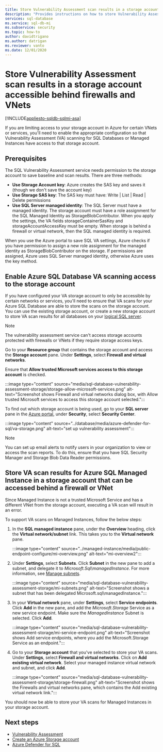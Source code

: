 ```yaml
---
title: Store Vulnerability Assessment scan results in a storage account accessible behind firewalls and VNets
description: "Provides instructions on how to store Vulnerability Assessment (VA) scans in a storage account that can be accessed through a firewall or a VNet"
services: sql-database
ms.service: sql-db-mi
ms.subservice: security
ms.topic: how-to
author: davidtrigano
ms.author: datrigan
ms.reviewer: vanto
ms.date: 12/01/2020
---
```


# Store Vulnerability Assessment scan results in a storage account accessible behind firewalls and VNets
[!INCLUDE[appliesto-sqldb-sqlmi-asa](../includes/appliesto-sqldb-sqlmi-asa.md)]

If you are limiting access to your storage account in Azure for certain VNets or services, you'll need to enable the appropriate configuration so that Vulnerability Assessment (VA) scanning for SQL Databases or Managed Instances have access to that storage account.

## Prerequisites

The SQL Vulnerability Assessment service needs permission to the storage account to save baseline and scan results.  There are three methods: 
- **Use Storage Account key**: Azure creates the SAS key and saves it (though we don't save the account key)
- **Use Storage SAS key**: The SAS key must have: Write | List | Read | Delete permissions
- **Use SQL Server managed identity**: The SQL Server must have a managed identity. The storage account must have a role assignment for the SQL Managed Identity as StorageBlobContributor. When you apply the settings, the VA fields storageContainerSasKey and storageAccountAccessKey must be empty. When storage is behind a firewall or  virtual network, then the SQL managed identity is required. 

When you use the Azure portal to save SQL VA settings, Azure checks if you have permission to assign a new role assignment for the managed identity as StorageBlobContributor on the storage. If permissions are assigned, Azure uses SQL Server managed identity, otherwise Azure uses the key method. 

## Enable Azure SQL Database VA scanning access to the storage account

If you have configured your VA storage account to only be accessible by certain networks or services, you'll need to ensure that VA scans for your Azure SQL Database are able to store the scans on the storage account. You can use the existing storage account, or create a new storage account to store VA scan results for all databases on your [logical SQL server](logical-servers.md).

> [!NOTE]
> The vulnerability assessment service can't access storage accounts protected with firewalls or VNets if they require storage access keys.

Go to your **Resource group** that contains the storage account and access the **Storage account** pane. Under **Settings**, select **Firewall and virtual networks**.

Ensure that **Allow trusted Microsoft services access to this storage account** is checked.

:::image type="content" source="media/sql-database-vulnerability-assessment-storage/storage-allow-microsoft-services.png" alt-text="Screenshot shows Firewall and virtual networks dialog box, with Allow trusted Microsoft services to access this storage account selected.":::

To find out which storage account is being used, go to your **SQL server** pane in the [Azure portal](https://portal.azure.com), under **Security**, select **Security Center**.

:::image type="content" source="../database/media/azure-defender-for-sql/va-storage.png" alt-text="set up vulnerability assessment":::

> [!NOTE]
> You can set up email alerts to notify users in your organization to view or access the scan reports. To do this, ensure that you have SQL Security Manager and Storage Blob Data Reader permissions.

## Store VA scan results for Azure SQL Managed Instance in a storage account that can be accessed behind a firewall or VNet

Since Managed Instance is not a trusted Microsoft Service and has a different VNet from the storage account, executing a VA scan will result in an error.

To support VA scans on Managed Instances, follow the below steps:

1. In the **SQL managed instance** pane, under the **Overview** heading, click the **Virtual network/subnet** link. This takes you to the **Virtual network** pane.

   :::image type="content" source="../managed-instance/media/public-endpoint-configure/mi-overview.png" alt-text="mi-overview2":::

1. Under **Settings**, select **Subnets**. Click **Subnet** in the new pane to add a subnet, and delegate it to *Microsoft.Sql\managedInstance*. For more information, see [Manage subnets](../../virtual-network/virtual-network-manage-subnet.md).

   :::image type="content" source="media/sql-database-vulnerability-assessment-storage/mi-subnets.png" alt-text="Screenshot shows a subnet that has been delegated Microsoft.sql\managedInstance.":::

1. In your **Virtual network** pane, under **Settings**, select **Service endpoints**. Click **Add** in the new pane, and add the *Microsoft.Storage* Service as a new service endpoint. Make sure the *ManagedInstance* Subnet is selected. Click **Add**.

   :::image type="content" source="media/sql-database-vulnerability-assessment-storage/mi-service-endpoint.png" alt-text="Screenshot shows Add service endpoints, where you add the Microsoft.Storage Service as an endpoint.":::

1. Go to your **Storage account** that you've selected to store your VA scans. Under **Settings**, select **Firewall and virtual networks**. Click on **Add existing virtual network**. Select your managed instance virtual network and subnet, and click **Add**.

   :::image type="content" source="media/sql-database-vulnerability-assessment-storage/storage-firewall.png" alt-text="Screenshot shows the Firewalls and virtual networks pane, which contains the Add existing virtual network link.":::

You should now be able to store your VA scans for Managed Instances in your storage account.

## Next steps

- [Vulnerability Assessment](sql-vulnerability-assessment.md)
- [Create an Azure Storage account](../../storage/common/storage-account-create.md)
- [Azure Defender for SQL](azure-defender-for-sql.md)
